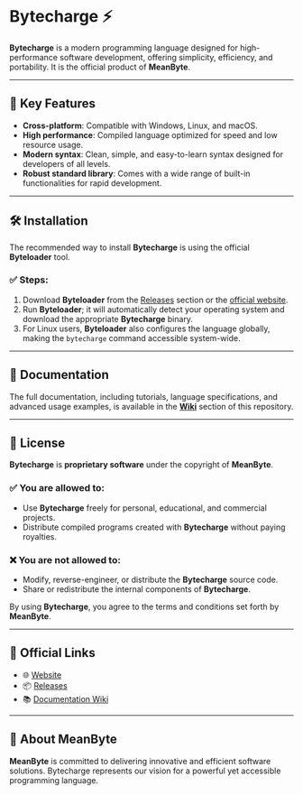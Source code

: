 # **Bytecharge** ⚡️

**Bytecharge** is a modern programming language designed for high-performance software development, offering simplicity, efficiency, and portability. It is the official product of **MeanByte**.

---

## 🚀 **Key Features**

* **Cross-platform**: Compatible with Windows, Linux, and macOS.
* **High performance**: Compiled language optimized for speed and low resource usage.
* **Modern syntax**: Clean, simple, and easy-to-learn syntax designed for developers of all levels.
* **Robust standard library**: Comes with a wide range of built-in functionalities for rapid development.

---

## 🛠️ **Installation**

The recommended way to install **Bytecharge** is using the official **Byteloader** tool.

### ✅ **Steps:**

1. Download **Byteloader** from the [Releases](https://github.com/MeanByte/Bytecharge/releases) section or the [official website](https://bytecharger.42web.io).
2. Run **Byteloader**; it will automatically detect your operating system and download the appropriate **Bytecharge** binary.
3. For Linux users, **Byteloader** also configures the language globally, making the `bytecharge` command accessible system-wide.

---

## 📖 **Documentation**

The full documentation, including tutorials, language specifications, and advanced usage examples, is available in the **[Wiki](https://github.com/MeanByte/Bytecharge/wiki)** section of this repository.

---

## 📄 **License**

**Bytecharge** is **proprietary software** under the copyright of **MeanByte**.

### ✅ **You are allowed to:**

* Use **Bytecharge** freely for personal, educational, and commercial projects.
* Distribute compiled programs created with **Bytecharge** without paying royalties.

### ❌ **You are not allowed to:**

* Modify, reverse-engineer, or distribute the **Bytecharge** source code.
* Share or redistribute the internal components of **Bytecharge**.

By using **Bytecharge**, you agree to the terms and conditions set forth by **MeanByte**.

---

## 🔗 **Official Links**

* 🌐 [Website](https://bytecharger.42web.io)
* 📦 [Releases](https://github.com/MeanByte-io/Bytecharge/releases)
* 📚 [Documentation Wiki](https://github.com/MeanByte/Bytecharge/wiki)

---

## 🏢 **About MeanByte**

**MeanByte** is committed to delivering innovative and efficient software solutions. Bytecharge represents our vision for a powerful yet accessible programming language.
